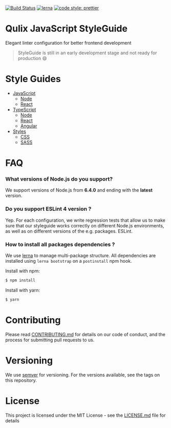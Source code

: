 [![Build Status](https://travis-ci.org/Qulix/frontend-linter-configs.svg?branch=master)](https://travis-ci.org/Qulix/frontend-linter-configs)
[![lerna](https://img.shields.io/badge/maintained%20with-lerna-cc00ff.svg)](https://lernajs.io/)
[![code style: prettier](https://img.shields.io/badge/code_style-prettier-ff69b4.svg?style=flat-square)](https://github.com/prettier/prettier)

# Qulix JavaScript StyleGuide

Elegant linter configuration for better frontend development

> StyleGuide is still in an early development stage and not ready for production :smile:

# Style Guides

- [JavaScript](./packages/eslint-config-javascript/STYLEGUIDE.md)
  - [Node](./)
  - [React](./)
- [TypeScript](./packages/tslint-config-typescript/STYLEGUIDE.md)
  - [Node](./)
  - [React](./)
  - [Angular](./)
- [Styles](./)
  - [CSS](./)
  - [SASS](./)

# FAQ

### What versions of Node.js do you support?

We support versions of Node.js from __6.4.0__ and ending with the __latest__ version.

### Do you support ESLint 4 version ?

Yep. For each configuration, we write regression tests that allow us to make sure that our styleguide works correctly on different Node.js environments, as well as on different versions of the e.g. packages. ESLint.

### How to install all packages dependencies ?

We use [lerna](https://lernajs.io/) to manage multi-package structure. All dependencies are installed using `lerna bootstrap` on a `postinstall` npm hook.

Install with npm:

```sh
$ npm install
```

Install with yarn:

```sh
$ yarn
```

# Contributing

Please read [CONTRIBUTING.md](./CONTRIBUTING.md) for details on our code of conduct, and the process for submitting pull requests to us.

# Versioning

We use [semver](./https://semver.org/) for versioning. For the versions available, see the tags on this repository.

# License

This project is licensed under the MIT License - see the [LICENSE.md](./LICENSE.md) file for details

